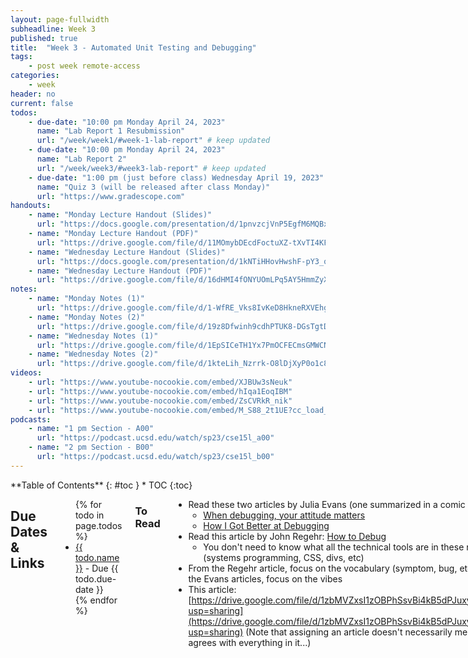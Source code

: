 ```yaml
---
layout: page-fullwidth
subheadline: Week 3
published: true
title:  "Week 3 - Automated Unit Testing and Debugging"
tags:
    - post week remote-access
categories:
    - week
header: no
current: false
todos:
    - due-date: "10:00 pm Monday April 24, 2023"
      name: "Lab Report 1 Resubmission"
      url: "/week/week1/#week-1-lab-report" # keep updated
    - due-date: "10:00 pm Monday April 24, 2023"
      name: "Lab Report 2"
      url: "/week/week3/#week3-lab-report" # keep updated
    - due-date: "1:00 pm (just before class) Wednesday April 19, 2023"
      name: "Quiz 3 (will be released after class Monday)"
      url: "https://www.gradescope.com"
handouts:
    - name: "Monday Lecture Handout (Slides)"
      url: "https://docs.google.com/presentation/d/1pnvzcjVnP5EgfM6MQBxkQuaHtvX0cnTy/edit?usp=sharing&ouid=117353430475660375516&rtpof=true&sd=true"
    - name: "Monday Lecture Handout (PDF)"
      url: "https://drive.google.com/file/d/11MOmybDEcdFoctuXZ-tXvTI4KFXIfRWx/view?usp=sharing"
    - name: "Wednesday Lecture Handout (Slides)"
      url: "https://docs.google.com/presentation/d/1kNTiHHovHwshF-pY3_qpaMHU5naHucWs/edit?usp=sharing&ouid=107408851252378993524&rtpof=true&sd=true"
    - name: "Wednesday Lecture Handout (PDF)"
      url: "https://drive.google.com/file/d/16dHMI4fONYUOmLPq5AY5HmmZyXn_YEdE/view?usp=sharing"
notes:
    - name: "Monday Notes (1)"
      url: "https://drive.google.com/file/d/1-WfRE_Vks8IvKeD8HkneRXVEhgSE273j"
    - name: "Monday Notes (2)"
      url: "https://drive.google.com/file/d/19z8Dfwinh9cdhPTUK8-DGsTgtDFfmW4z"
    - name: "Wednesday Notes (1)"
      url: "https://drive.google.com/file/d/1EpSICeTH1Yx7PmOCFECmsGMWCNbdeHai"
    - name: "Wednesday Notes (2)"
      url: "https://drive.google.com/file/d/1kteLih_Nzrrk-O8lDjXyP0o1c8VQg-b_"
videos:
    - url: "https://www.youtube-nocookie.com/embed/XJBUw3sNeuk"
    - url: "https://www.youtube-nocookie.com/embed/hIqa1EoqIBM"
    - url: "https://www.youtube-nocookie.com/embed/ZsCVRkR_nik"
    - url: "https://www.youtube-nocookie.com/embed/M_S88_2t1UE?cc_load_policy=1"
podcasts:
    - name: "1 pm Section - A00"
      url: "https://podcast.ucsd.edu/watch/sp23/cse15l_a00"
    - name: "2 pm Section - B00"
      url: "https://podcast.ucsd.edu/watch/sp23/cse15l_b00"
---
```


<div class="row">
<div class="medium-4 medium-push-8 columns" markdown="1">
<div class="panel radius fixed-toc"  data-options="sticky_on:large" markdown="1">
**Table of Contents**
{: #toc }
*  TOC
{:toc}
</div>
</div><!-- /.medium-4.columns -->

<div class="medium-8 medium-pull-4 columns" markdown="1">

## Due Dates & Links

<ul>
{% for todo in page.todos %}
<li><a href="{{ todo.url }}">{{ todo.name }}</a> - Due {{ todo.due-date }}</li>
{% endfor %}
</ul>
    
### To Read

- Read these two articles by Julia Evans (one summarized in a comic below):
    - [When debugging, your attitude matters](https://jvns.ca/blog/debugging-attitude-matters/)
    - [How I Got Better at Debugging](https://jvns.ca/blog/2015/11/22/how-i-got-better-at-debugging/)
- Read this article by John Regehr: [How to Debug](https://blog.regehr.org/archives/199)
    - You don't need to know what all the technical tools are in these readings (systems programming, CSS, divs, etc)
- From the Regehr article, focus on the vocabulary (symptom, bug, etc); from the Evans articles, focus on the vibes
- This article: [https://drive.google.com/file/d/1zbMVZxsI1zOBPhSsvBi4kB5dPJuxyOJh/view?usp=sharing](https://drive.google.com/file/d/1zbMVZxsI1zOBPhSsvBi4kB5dPJuxyOJh/view?usp=sharing)
  (Note that assigning an article doesn't necessarily mean Joe agrees with everything in it...)

## Lecture Materials
<ul>
{% for handout in page.handouts %}
<li><a href="{{handout.url}}">{{handout.name}}</a></li>
<!-- <iframe src="{{ handout.url }}/preview" width="640" height="480" allow="autoplay"></iframe> -->
{% endfor %}
</ul>

### Video Shorts

{% for video in page.videos %}
<iframe width="560" height="315" src="{{video.url}}" title="YouTube video player" frameborder="0" allow="accelerometer; autoplay; clipboard-write; encrypted-media; gyroscope; picture-in-picture; web-share" allowfullscreen></iframe>
{% endfor %}

### Notes from class
{% for note in page.notes %}
<a href="{{ note.url }}">{{ note.name }}</a>
<iframe src="{{ note.url }}/preview" width="640" height="480" allow="autoplay"></iframe>
{% endfor %}

### Links to Podcast
**Note:** Links will require you to log in as a UCSD student
<ul>
{% for link in page.podcasts %} 
<li><a href="{{link.url}}">{{link.name}}</a></li>
{% endfor %}
</ul>

## Lab Tasks

As usual, we publish these ahead of time, but they aren't guaranteed to be final
until the start of lab on Wednesday.

This week in lab, you will find symptoms of bugs by writing tests, and then
narrow down the actual bug.

### Setup

Make a fork of this repository (it's OK if it's public):

[https://github.com/ucsd-cse15l-w23/lab3](https://github.com/ucsd-cse15l-w23/lab3)

There are a few relevant files for us:

- `ArrayExamples.java`
- `ArrayTests.java`
- `ListExamples.java`
- `LinkedListExample.java`
- `FileExample.java`

The files that end in `Example` or `Examples` have code in them with bugs for
you to find – in `ListExamples` and `ArrayExamples`, all the methods have bugs.
- In `LinkedListExample` at least one of the methods on `LinkedList` has a bug. 
- In `FileExample`, `getFiles` has a bug. 
  
So many 🐛s!

The file `ArrayTests.java` has some _tests_ for the methods in
`ArrayExamples.java`. It uses a library called
[JUnit](https://junit.org/junit4/) to run tests using methods called
`assertEquals` and `assertArrayEquals` and other `assert...` methods. 
(**Note:** JUnit is already included in the repository so no need to install anything) 

When we run this class with JUnit, it runs each method that has a `@Test` annotation on
it, and reports the success or failure of the `assert` calls.

Since JUnit is an external library, it requires some extra work to compile and
run. These two commands work well, and you should see output like the below when
you run them:
    
MAC USERS:
```
local $ javac -cp .:lib/hamcrest-core-1.3.jar:lib/junit-4.13.2.jar *.java
local $ java -cp .:lib/hamcrest-core-1.3.jar:lib/junit-4.13.2.jar org.junit.runner.JUnitCore ArrayTests
JUnit version 4.13.2
..
Time: 0.006

OK (2 tests)
```
    
WINDOWS USERS:
```
local $ javac -cp ".;lib/hamcrest-core-1.3.jar;lib/junit-4.13.2.jar" *.java
local $ java -cp ".;lib/junit-4.13.2.jar;lib/hamcrest-core-1.3.jar" org.junit.runner.JUnitCore ArrayTests
..
Time: 0.006

OK (2 tests)
```

- The `*` in the first command tells `javac` to compile *all* the `.java` files
in this directory. It's a shorthand for writing them all out, so it's a useful
notation to start using now whenever we have several Java files to compile.
- The `-cp` command-line argument stands for "classpath". Java uses this
command-line argument to know where to look for classes. It takes paths
separated by `:` / `;` (dependent on your operating system), so the first place it will look is `.`, the current directory.
After that, it will look for classes in the two `.jar` files in the `lib`
directory. A `.jar` file is like a `.zip` file of a bunch of classes, and Java
knows how to work with them.
- While you might think the `..` in the output below `JUnit` has something to do
with a path, it's actually printing a `.` for each test that runs. So if you run
hundreds of tests, you can kinda watch the progress by seeing how the dots count
up.

**Task with your group:** Try running the command of the operating system that *isn't*
yours. (For example, a MAC user trying the Windows command and vise-versa) *Observe* the
output and *discuss* with your partner/group what happens and why? 

### Symptoms and Failure-inducing Inputs

#### Array Methods

The two tests we wrote for you in `ArrayTests.java` pass, but the two implementations of *reverse* methods in `ArrayExamples.java` have bugs! Write more tests in `ArrayTests.java` to demonstrate that the two methods, `reverseInPlace` and `reversed`, have bugs, and identify the bugs.

**Write down in notes** - For each, what was the failure-inducing input (the
test)? What was the symptom (the output when the test failed)? What was the bug
(the problem in the code)? Be as specific as possible when adding the following down to your notes:
1. The code for your tests (copy it into the doc)
2. The output corresponding to each symptom
3. The code change you need to make to fix the bug


**Checkpoint** – After fixing the reverse methods, make a commit and push to
your repository. It's really useful to checkpoint your work this way; you will
be able to see in the commit history each of the elements above as well. [Week 1’s Key Definitions and Related Links](https://ucsd-cse15l-w23.github.io/week/week1/) has some basics about `git`, and [this Github documentation](https://docs.github.com/en/desktop/contributing-and-collaborating-using-github-desktop/making-changes-in-a-branch/pushing-changes-to-github) describes pushing your changes to Github.

For `averageWithoutLowest`, you will do a similar process as above, making sure to note symptoms, failure-inducing inputs, and bugs. But, this time, **your lab partner will brainstorm one of the tests for you to write, describe it to you at a high level, and then you will implement it.** Complete these steps as described below.
1. **Write down in notes** - Come up with a high level description of a test that your lab partner should implement (without using any code!). Also include: Which symptom/bug is this testing for? Why is this test useful?
2. Implement and run the test devised by your lab partner

If you're having trouble thinking of tests, try starting from the smallest
possible inputs (an empty array), and then trying increasing sizes of arrays to
structure your thinking.

#### List Methods

There are two methods in `ListExamples`, each of which has a bug. For this
program, create **a new file** called `ListTests.java` with JUnit tests. In `ListTests.java`, write some tests to identify and demonstrate the bugs in `ListExamples`. You should carefully design your tests to get failing inputs, symptoms,
and eventually identify the bugs. Keep in mind that most of the time we can find
relatively *small* inputs that trigger the symptom!

**Write down in notes** – Symptoms, inputs, and bugs.

**Checkpoint** – Commit and push your changes, and don't forget to add the new file! This
is one of the most common mistakes I make with `git` that is annoying for my
collaborators: I add a new file locally and forget to put it on Github for them
to see!

#### Linked List Methods

The file `LinkedListExample.java` has an implementation of a linked list that
is, in fact, buggy. We won't tell you which method(s) have the bugs. Create a
file called `LinkedListTests.java` and write tests in that file.

Note that for this case, your failure-inducing input requires a little more work
to construct: you have to build lists and try out the methods. All of that work
is part of the “failure-inducing input”, and it's useful to have it all written
down in code so that we don't have to remember it or re-type it each time we
want to run the test.

**Write down in notes** – Symptoms, inputs, and bugs.

**Checkpoint** – Commit and push your changes, and don't forget to add the new file! This
is one of the most common mistakes I make with `git` that is annoying for my
collaborators: I add a new file locally and forget to put it on Github for them
to see! This is repeated from last week.

**Reflect, write down in notes** – You've now had to create two new test files
(one for `ListExamples` and one for `LinkedListExample`). What actions did you take in
your editor to do this? How long did it take you? Could you or did you use
copy/paste effectively to avoid lots of typing? Could you or did you use the up
arrow in the terminal to “get back” earlier commands rather than typing them out
again? Any other tricks you could use to make this more painless in the future?

Discuss with your group! The long-term goal here is to learn tips and tricks to
take tasks that might be annoying 5-minute tasks and turn them into 30-second
tasks. It really changes how you think about writing tests if the process of
getting started takes less time!

#### File Methods

The file `FileExample.java` has an implementation of a method that works with
the filesystem and, fortunately for our learning, it's buggy.

This one is interesting because the definition of a "failure-inducing input" is
trickier – this program won't run without us having some files and paths
available to try! There is a comment in `FileExample.java` showing an example file structure for this program. So the first thing you may want to do is _create_ the file structure depicted in the comment in your repository! Then you can
write tests that use `FileExample.java`. You can create this just using VScode's "new
file" and "new folder" buttons/options.

To help you read and understand the program check out the `File` documentation here:

[https://docs.oracle.com/javase/8/docs/api/java/io/File.html](https://docs.oracle.com/javase/8/docs/api/java/io/File.html)

**Write down in notes** – Symptoms, inputs, and bugs. Remember that your input
is not just the code, but also the test files you created.

**Checkpoint** – Commit and push your changes, and don't forget to add the new files,
including the files you created as test input! All these files need to be a part
of the repository so that we can run the tests. (This is a particularly annoying
one to realize you missed later – the test will fail because the input data
doesn't exist!)


**Discuss** – Out of all the bugs above, which was the most interesting bug you
found? Have you ever made bugs like these yourself in your own programs? What
about having JUnit tests written might be useful one or two weeks from now?

#### Bugs and Troubleshooting

Let's test your knowledge of bugs and how to troubleshoot them!

You and your partner should design a bug that you think is _not_ trivial to
catch.  Make sure _you_ agree on what a failure-inducing input for it is. This
could be a new method you make up, or an edit to one of the existing methods in
the lab already.

**Write down in notes** - Then, with another pair who has also done this, swap
the buggy programs you designed (you can copy-paste them into the notes doc to
share). See if you can spot one another's bugs, and catch them with a
well-designed input. Were these easy or hard to catch?

Once both groups have found the issues, try again! Try to stump one another with
plausible, but tough-to-find, bugs.

Share your favorites with your team and tutor. We'll share a few of the best
ones in class.

## Lab Report 2 - Servers and Bugs (Week 3) {#week3-lab-report}

As with the first lab report, you'll write this as a Github Pages page, then
print that page to PDF and upload to Gradescope. There are 3 parts:

### Part 1

Write a web server called `StringServer` that supports the path and behavior
described below. It should keep track of a single string that gets added to by
incoming requests. The requests should look like this:

```
/add-message?s=<string>
```

The effect of this request is to concatenate a new line (`\n`) and the string
after `=` to the running string, and then respond with the entire string so far.

So, for example, after

```
/add-message?s=Hello
```

The page should show

```
Hello
```

and after

```
/add-message?s=How are you
```

the page should show

```
Hello
How are you
```

Show the code for your `StringServer`, and two screenshots of using `/add-message`.

For **each** of the two screenshots, describe:

- Which methods in your code are called?
- What are the relevant arguments to those methods, and the values of any
relevant fields of the class?
- How do the values of any relevant fields of the class change from this
specific request? If no values got changed, explain why.

By _values_, we mean specific `String`s, `int`s, `URI`s, and so on. `"abc"` is a
value, `456` is a value, `new URI("http://...")` is a value, and so on.)

### Part 2

Choose one of the bugs from lab 3.

Provide:

- A failure-inducing input for the buggy program, as a JUnit test and any associated code (write it as a code block in Markdown)
- An input that _doesn't_ induce a failure, as a JUnit test and any associated code (write it as a code block in Markdown)
- The symptom, as the output of running the tests (provide it as a screenshot of running JUnit with at least the two inputs above)
- The bug, as the before-and-after code change required to fix it (as two code blocks in Markdown)

Briefly describe why the fix addresses the issue.

### Part 3

In a couple of sentences, describe something you learned from lab in week 2 or 3
that you didn't know before.

